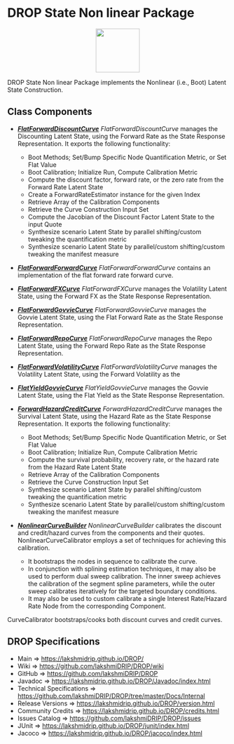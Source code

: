 # DROP State Non linear Package

<p align="center"><img src="https://github.com/lakshmiDRIP/DROP/blob/master/DRIP_Logo.gif?raw=true" width="100"></p>

DROP State Non linear Package implements the Nonlinear (i.e., Boot) Latent State Construction.


## Class Components

 * [***FlatForwardDiscountCurve***](https://github.com/lakshmiDRIP/DROP/tree/master/src/main/java/org/drip/state/nonlinear/FlatForwardDiscountCurve.java)
 <i>FlatForwardDiscountCurve</i> manages the Discounting Latent State, using the Forward Rate as the State
 Response Representation. It exports the following functionality:
 	* Boot Methods; Set/Bump Specific Node Quantification Metric, or Set Flat Value
 	* Boot Calibration; Initialize Run, Compute Calibration Metric
 	* Compute the discount factor, forward rate, or the zero rate from the Forward Rate Latent State
 	* Create a ForwardRateEstimator instance for the given Index
 	* Retrieve Array of the Calibration Components
 	* Retrieve the Curve Construction Input Set
 	* Compute the Jacobian of the Discount Factor Latent State to the input Quote
 	* Synthesize scenario Latent State by parallel shifting/custom tweaking the quantification metric
 	* Synthesize scenario Latent State by parallel/custom shifting/custom tweaking the manifest measure

 * [***FlatForwardForwardCurve***](https://github.com/lakshmiDRIP/DROP/tree/master/src/main/java/org/drip/state/nonlinear/FlatForwardForwardCurve.java)
 <i>FlatForwardForwardCurve</i> contains an implementation of the flat forward rate forward curve.

 * [***FlatForwardFXCurve***](https://github.com/lakshmiDRIP/DROP/tree/master/src/main/java/org/drip/state/nonlinear/FlatForwardFXCurve.java)
 <i>FlatForwardFXCurve</i> manages the Volatility Latent State, using the Forward FX as the State Response
 Representation.

 * [***FlatForwardGovvieCurve***](https://github.com/lakshmiDRIP/DROP/tree/master/src/main/java/org/drip/state/nonlinear/FlatForwardGovvieCurve.java)
 <i>FlatForwardGovvieCurve</i> manages the Govvie Latent State, using the Flat Forward Rate as the State
 Response Representation.

 * [***FlatForwardRepoCurve***](https://github.com/lakshmiDRIP/DROP/tree/master/src/main/java/org/drip/state/nonlinear/FlatForwardRepoCurve.java)
 <i>FlatForwardRepoCurve</i> manages the Repo Latent State, using the Forward Repo Rate as the State Response
 Representation.

 * [***FlatForwardVolatilityCurve***](https://github.com/lakshmiDRIP/DROP/tree/master/src/main/java/org/drip/state/nonlinear/FlatForwardVolatilityCurve.java)
 <i>FlatForwardVolatilityCurve</i> manages the Volatility Latent State, using the Forward Volatility as the

 * [***FlatYieldGovvieCurve***](https://github.com/lakshmiDRIP/DROP/tree/master/src/main/java/org/drip/state/nonlinear/FlatYieldGovvieCurve.java)
 <i>FlatYieldGovvieCurve</i> manages the Govvie Latent State, using the Flat Yield as the State Response
 Representation.

 * [***ForwardHazardCreditCurve***](https://github.com/lakshmiDRIP/DROP/tree/master/src/main/java/org/drip/state/nonlinear/ForwardHazardCreditCurve.java)
 <i>ForwardHazardCreditCurve</i> manages the Survival Latent State, using the Hazard Rate as the State
 Response Representation. It exports the following functionality:
 	* Boot Methods; Set/Bump Specific Node Quantification Metric, or Set Flat Value
 	* Boot Calibration; Initialize Run, Compute Calibration Metric
 	* Compute the survival probability, recovery rate, or the hazard rate from the Hazard Rate Latent State
 	* Retrieve Array of the Calibration Components
 	* Retrieve the Curve Construction Input Set
 	* Synthesize scenario Latent State by parallel shifting/custom tweaking the quantification metric
 	* Synthesize scenario Latent State by parallel/custom shifting/custom tweaking the manifest measure

 * [***NonlinearCurveBuilder***](https://github.com/lakshmiDRIP/DROP/tree/master/src/main/java/org/drip/state/nonlinear/NonlinearCurveBuilder.java)
 <i>NonlinearCurveBuilder</i> calibrates the discount and credit/hazard curves from the components and their
 quotes. NonlinearCurveCalibrator employs a set of techniques for achieving this calibration.
 	* It bootstraps the nodes in sequence to calibrate the curve.
 	* In conjunction with splining estimation techniques, it may also be used to perform dual sweep
 		calibration. The inner sweep achieves the calibration of the segment spline parameters, while the
 		outer sweep calibrates iteratively for the targeted boundary conditions.
 	* It may also be used to custom calibrate a single Interest Rate/Hazard Rate Node from the corresponding
 		Component.

 CurveCalibrator bootstraps/cooks both discount curves and credit curves.


## DROP Specifications

 * Main                     => https://lakshmidrip.github.io/DROP/
 * Wiki                     => https://github.com/lakshmiDRIP/DROP/wiki
 * GitHub                   => https://github.com/lakshmiDRIP/DROP
 * Javadoc                  => https://lakshmidrip.github.io/DROP/Javadoc/index.html
 * Technical Specifications => https://github.com/lakshmiDRIP/DROP/tree/master/Docs/Internal
 * Release Versions         => https://lakshmidrip.github.io/DROP/version.html
 * Community Credits        => https://lakshmidrip.github.io/DROP/credits.html
 * Issues Catalog           => https://github.com/lakshmiDRIP/DROP/issues
 * JUnit                    => https://lakshmidrip.github.io/DROP/junit/index.html
 * Jacoco                   => https://lakshmidrip.github.io/DROP/jacoco/index.html
